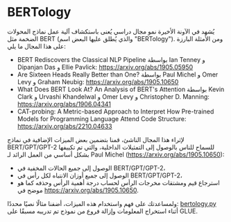 # BERTology

يُشهد في الآونة الأخيرة نمو مجال دراسي يُعنى باستكشاف آلية عمل نماذج المحولات الضخمة مثل BERT (والذي يُطلق عليها البعض اسم "BERTology"). ومن الأمثلة البارزة على هذا المجال ما يلي:

- BERT Rediscovers the Classical NLP Pipeline بواسطة Ian Tenney و Dipanjan Das و Ellie Pavlick:
  https://arxiv.org/abs/1905.05950
- Are Sixteen Heads Really Better than One? بواسطة Paul Michel و Omer Levy و Graham Neubig: https://arxiv.org/abs/1905.10650
- What Does BERT Look At? An Analysis of BERT's Attention بواسطة Kevin Clark و Urvashi Khandelwal و Omer Levy و Christopher D.
  Manning: https://arxiv.org/abs/1906.04341
- CAT-probing: A Metric-based Approach to Interpret How Pre-trained Models for Programming Language Attend Code Structure: https://arxiv.org/abs/2210.04633

لإثراء هذا المجال الناشئ، قمنا بتضمين بعض الميزات الإضافية في نماذج BERT/GPT/GPT-2 للسماح للناس بالوصول إلى التمثيلات الداخلية، والتي تم تكييفها بشكل أساسي من العمل الرائد لـ Paul Michel (https://arxiv.org/abs/1905.10650):

- الوصول إلى جميع الحالات المخفية في BERT/GPT/GPT-2،
- الوصول إلى جميع أوزان الانتباه لكل رأس في BERT/GPT/GPT-2،
- استرجاع قيم ومشتقات  مخرجات الرأس لحساب درجة أهمية الرأس وحذفه كما هو موضح في https://arxiv.org/abs/1905.10650.

ولمساعدتك على فهم واستخدام هذه الميزات، أضفنا مثالًا نصيًا محددًا: [bertology.py](https://github.com/huggingface/transformers/tree/main/examples/research_projects/bertology/run_bertology.py) أثناء استخراج المعلومات وإزالة فروع من نموذج تم تدريبه مسبقًا على GLUE.